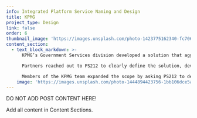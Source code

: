 ```yaml
---
info: Integrated Platform Service Naming and Design
title: KPMG
project_type: Design
link: false
order: 6
thumbnail_image: 'https://images.unsplash.com/photo-1423775162340-fc7066ace5be?ixlib=rb-0.3.5&q=80&fm=jpg&crop=entropy&cs=tinysrgb&w=500&h=500&fit=crop&s=723bab64906cf8f53b8cbd98a2403b35'
content_section:
  - text_block_markdown: >-
      KPMG’s Government Services division developed a solution that aggregates state and local government civil services on a single platform with a single point of entry for users. The offering was ground breaking and warranted a thoughtful brand and launch campaign.

      Partners reached out to PS212 to clearly define the solution, develop a name, visualize the complicated story, and create a visual identifier. The team recommended KRIS (KPMG Resource Integration System) to be paired with the existing, KERA (KPMG Exchange Reference Architecture).

      Members of the KPMG team expanded the scope by asking PS212 to develop visual identities for the both offerings.​
    image: 'https://images.unsplash.com/photo-1444894423756-1bb106dce5a7?ixlib=rb-0.3.5&q=80&fm=jpg&crop=entropy&cs=tinysrgb&w=2000&h=1300&fit=crop&s=93f21ae7ef0c3e8d625f2db6b25f678e'
---
```

DO NOT ADD POST CONTENT HERE!

Add all content in Content Sections.